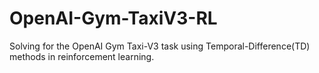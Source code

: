# OpenAI-Gym-TaxiV3-RL
Solving for the OpenAI Gym Taxi-V3 task using Temporal-Difference(TD) methods in reinforcement learning.
